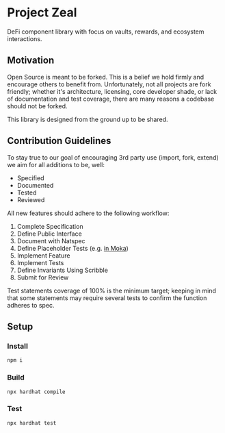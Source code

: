 # Project Zeal

DeFi component library with focus on vaults, rewards, and ecosystem interactions.

## Motivation

Open Source is meant to be forked. This is a belief we hold firmly and encourage others to benefit from. Unfortunately, not all projects are fork friendly; whether it's architecture, licensing, core developer shade, or lack of documentation and test coverage, there are many reasons a codebase should not be forked.

This library is designed from the ground up to be shared.


## Contribution Guidelines

To stay true to our goal of encouraging 3rd party use (import, fork, extend) we aim for all additions to be, well:

  - Specified
  - Documented
  - Tested
  - Reviewed

All new features should adhere to the following workflow:

  1. Complete Specification
  2. Define Public Interface
  3. Document with Natspec
  4. Define Placeholder Tests (e.g. [in Moka](https://mochajs.org/#pending-tests))
  5. Implement Feature
  6. Implement Tests
  7. Define Invariants Using Scribble
  8. Submit for Review

Test statements coverage of 100% is the minimum target; keeping in mind that some statements may require several tests to confirm the function adheres to spec.

## Setup

### Install

```
npm i
```

### Build

```
npx hardhat compile
```

### Test

```
npx hardhat test
```